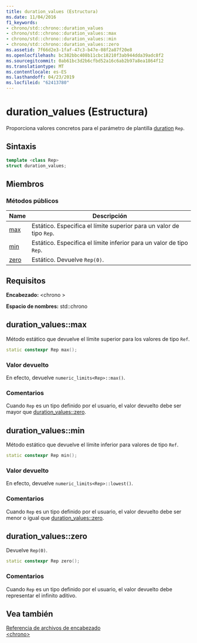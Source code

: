 ```yaml
---
title: duration_values (Estructura)
ms.date: 11/04/2016
f1_keywords:
- chrono/std::chrono::duration_values
- chrono/std::chrono::duration_values::max
- chrono/std::chrono::duration_values::min
- chrono/std::chrono::duration_values::zero
ms.assetid: 7f66d2e3-1faf-47c3-b47e-08f2a87f20e8
ms.openlocfilehash: bc382bbc408b11cbc18210f3ab944dda39adc8f2
ms.sourcegitcommit: 0ab61bc3d2b6cfbd52a16c6ab2b97a8ea1864f12
ms.translationtype: MT
ms.contentlocale: es-ES
ms.lasthandoff: 04/23/2019
ms.locfileid: "62413780"
---
```

# <a name="durationvalues-structure"></a>duration_values (Estructura)

Proporciona valores concretos para el parámetro de plantilla [duration](../standard-library/duration-class.md) `Rep`.

## <a name="syntax"></a>Sintaxis

```cpp
template <class Rep>
struct duration_values;
```

## <a name="members"></a>Miembros

### <a name="public-methods"></a>Métodos públicos

|Name|Descripción|
|----------|-----------------|
|[max](#max)|Estático. Especifica el límite superior para un valor de tipo `Rep`.|
|[min](#min)|Estático. Especifica el límite inferior para un valor de tipo `Rep`.|
|[zero](#zero)|Estático. Devuelve `Rep(0)`.|

## <a name="requirements"></a>Requisitos

**Encabezado:** \<chrono >

**Espacio de nombres:** std::chrono

## <a name="max"></a>  duration_values::max

Método estático que devuelve el límite superior para los valores de tipo `Ref`.

```cpp
static constexpr Rep max();
```

### <a name="return-value"></a>Valor devuelto

En efecto, devuelve `numeric_limits<Rep>::max()`.

### <a name="remarks"></a>Comentarios

Cuando `Rep` es un tipo definido por el usuario, el valor devuelto debe ser mayor que [duration_values::zero](#zero).

## <a name="min"></a>  duration_values::min

Método estático que devuelve el límite inferior para valores de tipo `Ref`.

```cpp
static constexpr Rep min();
```

### <a name="return-value"></a>Valor devuelto

En efecto, devuelve `numeric_limits<Rep>::lowest()`.

### <a name="remarks"></a>Comentarios

Cuando `Rep` es un tipo definido por el usuario, el valor devuelto debe ser menor o igual que [duration_values::zero](#zero).

## <a name="zero"></a>  duration_values::zero

Devuelve `Rep(0)`.

```cpp
static constexpr Rep zero();
```

### <a name="remarks"></a>Comentarios

Cuando `Rep` es un tipo definido por el usuario, el valor devuelto debe representar el infinito aditivo.

## <a name="see-also"></a>Vea también

[Referencia de archivos de encabezado](../standard-library/cpp-standard-library-header-files.md)<br/>
[\<chrono>](../standard-library/chrono.md)<br/>
